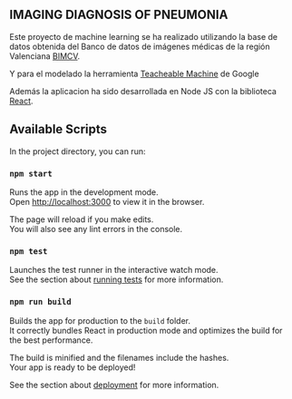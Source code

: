 ## IMAGING DIAGNOSIS OF PNEUMONIA
Este proyecto de machine learning se ha realizado utilizando la base de datos obtenida del Banco de datos de imágenes médicas de la región Valenciana [BIMCV](https://github.com/BIMCV-CSUSP/BIMCV-COVID-19).


Y para el modelado la herramienta [Teacheable Machine](https://teachablemachine.withgoogle.com) de Google

Además la aplicacion ha sido desarrollada en Node JS con la biblioteca [React](https://github.com/facebook/create-react-app).



## Available Scripts

In the project directory, you can run:

### `npm start`

Runs the app in the development mode.<br />
Open [http://localhost:3000](http://localhost:3000) to view it in the browser.

The page will reload if you make edits.<br />
You will also see any lint errors in the console.

### `npm test`

Launches the test runner in the interactive watch mode.<br />
See the section about [running tests](https://facebook.github.io/create-react-app/docs/running-tests) for more information.

### `npm run build`

Builds the app for production to the `build` folder.<br />
It correctly bundles React in production mode and optimizes the build for the best performance.

The build is minified and the filenames include the hashes.<br />
Your app is ready to be deployed!

See the section about [deployment](https://facebook.github.io/create-react-app/docs/deployment) for more information.
